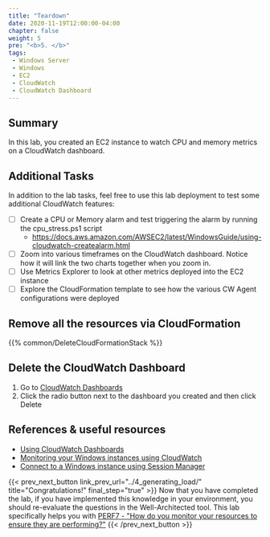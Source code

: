 ```yaml
---
title: "Teardown"
date: 2020-11-19T12:00:00-04:00
chapter: false
weight: 5
pre: "<b>5. </b>"
tags:
 - Windows Server
 - Windows
 - EC2
 - CloudWatch
 - CloudWatch Dashboard
---
```


## Summary
In this lab, you created an EC2 instance to watch CPU and memory metrics on a CloudWatch dashboard.

## Additional Tasks
In addition to the lab tasks, feel free to use this lab deployment to test some additional CloudWatch features:
- [ ] Create a CPU or Memory alarm and test triggering the alarm by running the cpu_stress.ps1 script
  - https://docs.aws.amazon.com/AWSEC2/latest/WindowsGuide/using-cloudwatch-createalarm.html
- [ ] Zoom into various timeframes on the CloudWatch dashboard. Notice how it will link the two charts together when you zoom in.
- [ ] Use Metrics Explorer to look at other metrics deployed into the EC2 instance
- [ ] Explore the CloudFormation template to see how the various CW Agent configurations were deployed

## Remove all the resources via CloudFormation
{{% common/DeleteCloudFormationStack %}}

## Delete the CloudWatch Dashboard
1. Go to [CloudWatch Dashboards](https://console.aws.amazon.com/cloudwatch/home?#dashboards:)
1. Click the radio button next to the dashboard you created and then click Delete


## References & useful resources
* [Using CloudWatch Dashboards](https://docs.aws.amazon.com/AmazonCloudWatch/latest/monitoring/CloudWatch_Dashboards.html)
* [Monitoring your Windows instances using CloudWatch](https://docs.aws.amazon.com/AWSEC2/latest/WindowsGuide/using-cloudwatch.html)
* [Connect to a Windows instance using Session Manager](https://docs.aws.amazon.com/AWSEC2/latest/WindowsGuide/connecting_to_windows_instance.html#session-manager)

{{< prev_next_button link_prev_url="../4_generating_load/" title="Congratulations!" final_step="true" >}}
Now that you have completed the lab, if you have implemented this knowledge in your environment, you should re-evaluate the questions in the Well-Architected tool. This lab specifically helps you with [PERF7 - "How do you monitor your resources to ensure they are performing?"](https://docs.aws.amazon.com/wellarchitected/latest/framework/a-monitoring.html)
{{< /prev_next_button >}}
